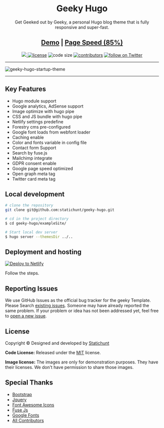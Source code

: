 
<h1 align=center>Geeky Hugo</h1> 
<p align=center>Get Geeked out by Geeky, a personal Hugo blog theme that is fully responsive and super-fast.</p>
<h2 align="center"><a target="_blank" href="https://demo.statichunt.com/geeky-hugo/" rel="nofollow">Demo</a> | <a  target="_blank" href="https://pagespeed.web.dev/report?url=https%3A%2F%2Fdemo.statichunt.com%2Fgeeky-hugo%2F&form_factor=desktop">Page Speed (85%)</a> </h2>


<p align=center>
  <a href="https://github.com/gohugoio/hugo/releases/tag/v0.87" alt="Contributors">
    <img src="https://img.shields.io/static/v1?label=min-HUGO-version&message=0.87&color=f00&logo=hugo" />
  </a>

  <a href="https://github.com/statichunt/geeky-hugo/blob/master/LICENSE">
    <img src="https://img.shields.io/github/license/statichunt/geeky-hugo" alt="license"></a>

  <img src="https://img.shields.io/github/languages/code-size/statichunt/geeky-hugo" alt="code size">

  <a href="https://github.com/statichunt/geeky-hugo/graphs/contributors">
    <img src="https://img.shields.io/github/contributors/statichunt/geeky-hugo" alt="contributors"></a>

  <a href="https://twitter.com/intent/follow?screen_name=heyStatichunt">
    <img src="https://img.shields.io/twitter/follow/heyStatichunt?style=social&logo=twitter"
      alt="follow on Twitter"></a>
</p>

---

<p align="center">
 
![geeky-hugo-startup-theme](https://user-images.githubusercontent.com/17677384/140605658-0c68cf6c-d15a-4f0d-8e66-1060ce636d20.png)
</p>

---
## Key Features
- Hugo module support
- Google analytics, AdSense support
- Image optimize  with hugo pipe
- CSS and JS bundle with hugo pipe
- Netlify settings predefine
- Forestry cms pre-configured
- Google font loads from webfont loader
- Caching enable
- Color and fonts variable in config file
- Contact form Support
- Search by fuse.js
- Mailchimp integrate
- GDPR consent enable
- Google page speed optimized
- Open graph meta tag
- Twitter card meta tag


## Local development

```bash
# clone the repository
git clone git@github.com:statichunt/geeky-hugo.git

# cd in the project directory
$ cd geeky-hugo/exampleSite/

# Start local dev server
$ hugo server --themesDir ../..
```


## Deployment and hosting

[![Deploy to
Netlify](https://www.netlify.com/img/deploy/button.svg)](https://app.netlify.com/start/deploy?repository=https://github.com/statichunt/geeky-hugo)

Follow the steps.

<!-- reporting issue -->
## Reporting Issues
We use GitHub Issues as the official bug tracker for the geeky Template. Please Search [existing
issues](https://github.com/statichunt/geeky-hugo/issues). Someone may have already reported the same problem.
If your problem or idea has not been addressed yet, feel free to [open a new
issue](https://github.com/statichunt/geeky-hugo/issues).

<!-- ## geeky hugo theme Powered Websites

View all the websites powered by geeky hugo theme [here](https://github.com/statichunt/geeky-hugo/wiki/All-Geeky-Hugo-Powered-Websites). Want to submit your own website powered by geeky hugo theme? You can submit it [here](https://github.com/statichunt/geeky-hugo/discussions/2). -->

<!-- licence -->
## License
Copyright &copy; Designed and developed by [Statichunt](https://statichunt.com)

**Code License:** Released under the [MIT](https://github.com/statichunt/geeky-hugo/blob/master/LICENSE) license.

**Image license:** The images are only for demonstration purposes. They have their licenses. We don't have permission to
share those images.

<!-- resources -->
## Special Thanks
- [Bootstrap](https://getbootstrap.com)
- [Jquery](https://jquery.com)
- [Font Awesome Icons](https://fontawesome.com)
- [Fuse Js](https://fusejs.io)
- [Google Fonts](https://fonts.google.com/)
- [All Contributors](https://github.com/statichunt/geeky-hugo/graphs/contributors)
